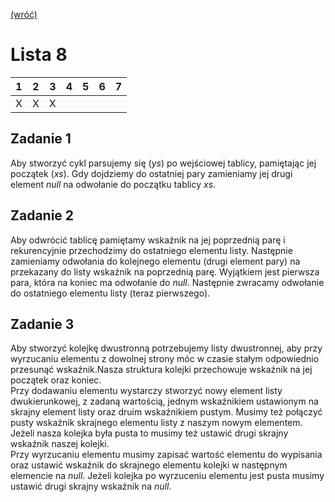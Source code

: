 [(wróć)](../)

# Lista 8
| 1 | 2 | 3 | 4 | 5 | 6 | 7 |
|---|---|---|---|---|---|---|
| X | X | X |   |   |   |   |


## Zadanie 1
Aby stworzyć cykl parsujemy się (_ys_) po wejściowej tablicy, pamiętając jej początek (_xs_). Gdy dojdziemy do ostatniej pary zamieniamy jej drugi element _null_ na odwołanie do początku tablicy _xs_.

## Zadanie 2
Aby odwrócić tablicę pamiętamy wskaźnik na jej poprzednią parę i rekurencyjnie przechodzimy do ostatniego elementu listy. Następnie zamieniamy odwołania do kolejnego elementu (drugi element pary) na przekazany do listy wskaźnik na poprzednią parę. Wyjątkiem jest pierwsza para, która na koniec ma odwołanie do _null_. Następnie zwracamy odwołanie do ostatniego elementu listy (teraz pierwszego).

## Zadanie 3
Aby stworzyć kolejkę dwustronną potrzebujemy listy dwustronnej, aby przy wyrzucaniu elementu z dowolnej strony móc w czasie stałym odpowiednio przesunąć wskaźnik.Nasza struktura kolejki przechowuje wskaźnik na jej początek oraz koniec.\
Przy dodawaniu elementu wystarczy stworzyć nowy element listy dwukierunkowej, z zadaną wartością, jednym wskaźnikiem ustawionym na skrajny element listy oraz druim wskaźnikiem pustym. Musimy też połączyć pusty wskaźnik skrajnego elementu listy z naszym nowym elementem. Jeżeli nasza kolejka była pusta to musimy też ustawić drugi skrajny wskaźnik naszej kolejki. \
Przy wyrzucaniu elementu musimy zapisać wartość elementu do wypisania oraz ustawić wskaźnik do skrajnego elementu kolejki w następnym elemencie na _null_. Jeżeli kolejka po wyrzuceniu elementu jest pusta musimy ustawić drugi skrajny wskaźnik na _null_.



